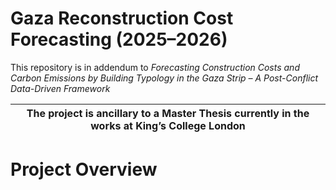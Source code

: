 # Gaza Reconstruction Cost Forecasting (2025–2026)

This repository is in addendum to *Forecasting Construction Costs and Carbon Emissions by Building Typology in the Gaza Strip – A Post-Conflict Data-Driven Framework* 

| The project is ancillary to a Master Thesis currently in the works at King’s College London  |
| :---: |

# Project Overview

